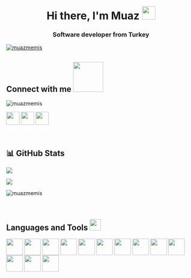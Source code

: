 <div>
    <h1 align="center">Hi there, I'm Muaz <img src = "https://raw.githubusercontent.com/MartinHeinz/MartinHeinz/master/wave.gif" width = 35px> </h1>
    <h3 align="center">Software developer from Turkey</h3>
    <p align="left"> 
        <a href="https://github.com/ryo-ma/github-profile-trophy"><img src="https://github-profile-trophy.vercel.app/?username=muazmemis&theme=onedark" alt="muazmemis" /></a>       </p>
</div>
  
<div> 
<h2 align='left'> Connect with me <img src='https://raw.githubusercontent.com/ShahriarShafin/ShahriarShafin/main/Assets/handshake.gif' width="80px"> </h2>  
<p align="left"> <img src="https://komarev.com/ghpvc/?username=muazmemis&label=Profile%20views&color=0e75b6&style=flat" alt="muazmemis" /> </p>
<p align='left'>
<a href = 'https://linkedin.com/in/muazmemis'> <img width = '35px' align= 'center' src="https://raw.githubusercontent.com/rahulbanerjee26/githubAboutMeGenerator/main/icons/linked-in-alt.svg"/></a>   
<a href = 'https://discord.gg/muazmemis#9397'> <img width = '35px' align= 'center' src="https://raw.githubusercontent.com/rahulbanerjee26/githubAboutMeGenerator/main/icons/discord.svg"/></a> 
<a href = 'https://www.github.com/muazmemis'> <img width = '35px' align= 'center' src="https://raw.githubusercontent.com/rahulbanerjee26/githubAboutMeGenerator/main/icons/github.svg"/></a> 
</p>
</div>
<br>

## 📊 GitHub Stats

<div align="left">  
  <p>
  <img src="https://github-readme-stats.vercel.app/api/top-langs/?username=muazmemis&hide=python&layout=compact&show_icons=true&theme=tokyonight">
  </p>
  <p>
    <img src="https://github-readme-stats.vercel.app/api?username=muazmemis&count_private=true&show_icons=true&theme=tokyonight">
  </p>                                                                                                                                          
  <p>
    <img align="center" src="https://github-readme-streak-stats.herokuapp.com/?user=muazmemis&theme=tokyonight" alt="muazmemis" />
  </p>
</div>
<br>
<div>
  <h2 align='left''> Languages and Tools <img src = "https://media2.giphy.com/media/QssGEmpkyEOhBCb7e1/giphy.gif?       cid=ecf05e47a0n3gi1bfqntqmob8g9aid1oyj2wr3ds3mg700bl&rid=giphy.gif" width = 30px> </h2>
  <p align='left'>
    <img width ='44px' align='center' src ='https://raw.githubusercontent.com/rahulbanerjee26/githubAboutMeGenerator/main/icons/csharp.svg'>
    <img width ='44px' align='center' src ='https://raw.githubusercontent.com/rahulbanerjee26/githubAboutMeGenerator/main/icons/unity.svg'>
    <img width ='44px' align='center' src ='https://raw.githubusercontent.com/rahulbanerjee26/githubAboutMeGenerator/main/icons/java.svg'>
    <img width ='44px' align='center' src ='https://raw.githubusercontent.com/rahulbanerjee26/githubAboutMeGenerator/main/icons/html.svg'>  
    <img width ='44px' align='center' src ='https://raw.githubusercontent.com/rahulbanerjee26/githubAboutMeGenerator/main/icons/css.svg'>
    <img width ='44px' align='center' src ='https://raw.githubusercontent.com/rahulbanerjee26/githubAboutMeGenerator/main/icons/bootstrap.svg'>
    <img width ='44px' align='center' src ='https://raw.githubusercontent.com/rahulbanerjee26/githubAboutMeGenerator/main/icons/javascript.svg'>
    <img width ='44px' align='center' src ='https://raw.githubusercontent.com/rahulbanerjee26/githubAboutMeGenerator/main/icons/reactjs.svg'>
    <img width ='44px' align='center' src ='https://raw.githubusercontent.com/rahulbanerjee26/githubAboutMeGenerator/main/icons/typescript.svg'>
    <img width ='44px' align='center' src ='https://raw.githubusercontent.com/rahulbanerjee26/githubAboutMeGenerator/main/icons/angularjs.svg'>
    <img width ='44px' align='center' src ='https://raw.githubusercontent.com/rahulbanerjee26/githubAboutMeGenerator/main/icons/postman.svg'>
    <img width ='44px' align='center' src ='https://raw.githubusercontent.com/rahulbanerjee26/githubAboutMeGenerator/main/icons/git.svg'>
    <img width ='44px' align='center' src ='https://raw.githubusercontent.com/rahulbanerjee26/githubAboutMeGenerator/main/icons/github.svg'>
  </p>
</div>                              

